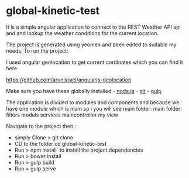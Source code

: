 # global-kinetic-test
It is a simple angular application to connect to the REST Weather API api and and lookup the weather conditions
for the current location.

The project is generated using yeomen and been edited to suitable my needs. 
To run the project:

I used angular geolocation to get current cordinates  which you can find it here

https://github.com/arunisrael/angularjs-geolocation

Make sure you have these globally installed
	- [node.js](http://nodejs.org/)
	- [git](http://git-scm.com/)
 	- [gulp](http://gulpjs.com/)

The application is divided to modules and components
and because we have one module which is main so i you will see main folder:
main folder:
filters
modals
services
maincontroller
my view

Navigate to the project then : 
* simply Clone > git clone
* CD to the folder cd global-kinetic-test
* Run > npm install` to install the project dependencies
* Run > bower install
* Run > gulp build 
* Run > gulp serve 

